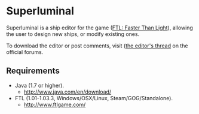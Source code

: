 Superluminal
============

Superluminal is a ship editor for the game ([FTL: Faster Than Light](http://www.ftlgame.com/)), allowing the user to design new ships, or modify existing ones.

To download the editor or post comments, visit ([the editor's thread](http://www.ftlgame.com/forum/viewtopic.php?f=12&t=11251) on the official forums.


Requirements
------------
* Java (1.7 or higher).
    * http://www.java.com/en/download/
* FTL (1.01-1.03.3, Windows/OSX/Linux, Steam/GOG/Standalone).
    * http://www.ftlgame.com/
